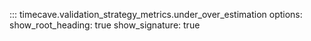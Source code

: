 ::: timecave.validation_strategy_metrics.under_over_estimation
    options:
        show_root_heading: true
        show_signature: true
